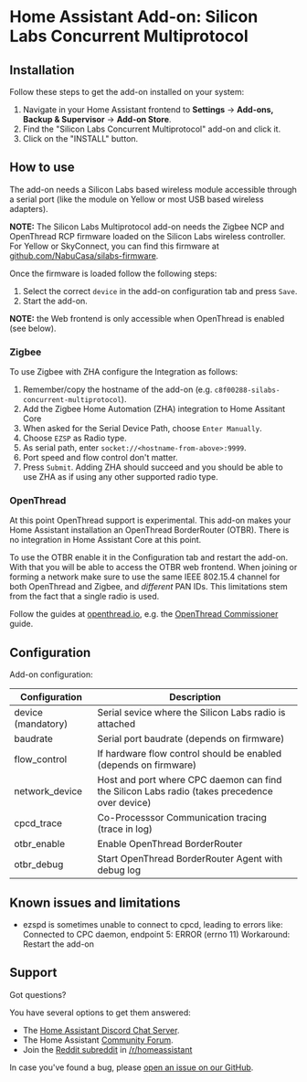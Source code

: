 # Home Assistant Add-on: Silicon Labs Concurrent Multiprotocol

## Installation

Follow these steps to get the add-on installed on your system:

1. Navigate in your Home Assistant frontend to **Settings** -> **Add-ons, Backup & Supervisor** -> **Add-on Store**.
2. Find the "Silicon Labs Concurrent Multiprotocol" add-on and click it.
3. Click on the "INSTALL" button.

## How to use

The add-on needs a Silicon Labs based wireless module accessible through a
serial port (like the module on Yellow or most USB based wireless adapters).

**NOTE:** The Silicon Labs Multiprotocol add-on needs the Zigbee NCP and
OpenThread RCP firmware loaded on the Silicon Labs wireless controller. For
Yellow or SkyConnect, you can find this firmware at [github.com/NabuCasa/silabs-firmware](https://github.com/NabuCasa/silabs-firmware).

Once the firmware is loaded follow the following steps:

1. Select the correct `device` in the add-on configuration tab and press `Save`.
2. Start the add-on.

**NOTE:** the Web frontend is only accessible when OpenThread is enabled (see below).

### Zigbee

To use Zigbee with ZHA configure the Integration as follows:

1. Remember/copy the hostname of the add-on (e.g. `c8f00288-silabs-concurrent-multiprotocol`).
2. Add the Zigbee Home Automation (ZHA) integration to Home Assitant Core
3. When asked for the Serial Device Path, choose `Enter Manually`.
4. Choose `EZSP` as Radio type.
5. As serial path, enter `socket://<hostname-from-above>:9999`.
6. Port speed and flow control don't matter.
7. Press `Submit`. Adding ZHA should succeed and you should be able to use ZHA
   as if using any other supported radio type.

### OpenThread

At this point OpenThread support is experimental. This add-on makes your Home
Assistant installation an OpenThread BorderRouter (OTBR). There is no integration
in Home Assistant Core at this point.

To use the OTBR enable it in the Configuration tab and restart the add-on. With
that you will be able to access the OTBR web frontend. When joining or forming a
network make sure to use the same IEEE 802.15.4 channel for both OpenThread and
Zigbee, and *different* PAN IDs. This limitations stem from the fact that a single
radio is used.

Follow the guides at [openthread.io](https://openthread.io), e.g. the [OpenThread
Commissioner](https://openthread.io/guides/commissioner) guide.

## Configuration

Add-on configuration:

| Configuration      | Description                                            |
|--------------------|--------------------------------------------------------|
| device (mandatory) | Serial sevice where the Silicon Labs radio is attached |
| baudrate           | Serial port baudrate (depends on firmware)   |
| flow_control       | If hardware flow control should be enabled (depends on firmware) |
| network_device     | Host and port where CPC daemon can find the Silicon Labs radio (takes precedence over device) |
| cpcd_trace         | Co-Processsor Communication tracing (trace in log)     |
| otbr_enable        | Enable OpenThread BorderRouter                         |
| otbr_debug         | Start OpenThread BorderRouter Agent with debug log     |

## Known issues and limitations

- ezspd is sometimes unable to connect to cpcd, leading to errors like:
  Connected to CPC daemon, endpoint 5: ERROR (errno 11)
  Workaround: Restart the add-on

## Support

Got questions?

You have several options to get them answered:

- The [Home Assistant Discord Chat Server][discord].
- The Home Assistant [Community Forum][forum].
- Join the [Reddit subreddit][reddit] in [/r/homeassistant][reddit]

In case you've found a bug, please [open an issue on our GitHub][issue].

[discord]: https://discord.gg/c5DvZ4e
[forum]: https://community.home-assistant.io
[reddit]: https://reddit.com/r/homeassistant
[issue]: https://github.com/home-assistant/addons/issues
